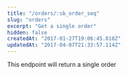 ```yaml
---
title: "/orders/:sb_order_seq"
slug: "orders"
excerpt: "Get a single order"
hidden: false
createdAt: "2017-01-27T19:06:45.818Z"
updatedAt: "2017-04-07T21:33:57.114Z"
---
```

This endpoint will return a single order